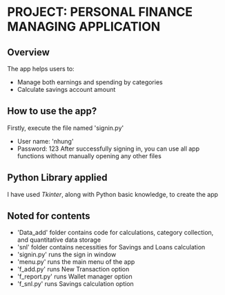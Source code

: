 # PROJECT: PERSONAL FINANCE MANAGING APPLICATION

## Overview
The app helps users to:
- Manage both earnings and spending by categories
- Calculate savings account amount


## How to use the app?
Firstly, execute the file named 'signin.py'
- User name: 'nhung'
- Password: 123
After successfully signing in, you can use all app functions without manually opening any other files


## Python Library applied
I have used *Tkinter*, along with Python basic knowledge, to create the app


## Noted for  contents
* 'Data_add' folder contains code for calculations, category collection, and quantitative data storage
* 'snl' folder contains necessities for Savings and Loans calculation
* 'signin.py' runs the sign in window
* 'menu.py' runs the main menu of the app
* 'f_add.py' runs New Transaction option
* 'f_report.py' runs Wallet manager option
* 'f_snl.py' runs Savings calculation option

